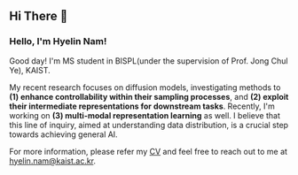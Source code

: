 ## Hi There 👋  

### Hello, I'm Hyelin Nam!

Good day! I'm MS student in BISPL(under the supervision of Prof. Jong Chul Ye), KAIST.

My recent research focuses on diffusion models, investigating methods to **(1) enhance controllability within their sampling processes**, and **(2) exploit their intermediate representations for downstream tasks**. Recently, I'm working on **(3) multi-modal representation learning** as well. I believe that this line of inquiry, aimed at understanding data distribution, is a crucial step towards achieving general AI.

For more information, please refer my [CV](https://github.com/HyelinNAM/HyelinNAM/blob/main/CV.pdf) and feel free to reach out to me at <hyelin.nam@kaist.ac.kr>.
<br/>
